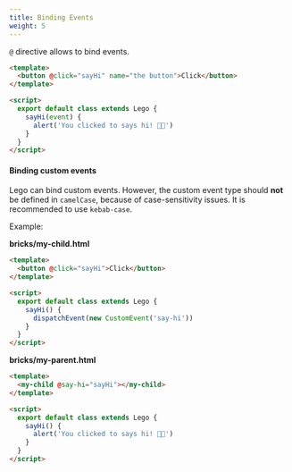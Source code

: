 ```yaml
---
title: Binding Events
weight: 5
---
```


`@` directive allows to bind events.

```html
<template>
  <button @click="sayHi" name="the button">Click</button>
</template>

<script>
  export default class extends Lego {
    sayHi(event) {
      alert('You clicked to says hi! 👋🏼')
    }
  }
</script>
```

#### Binding custom events

Lego can bind custom events. However, the custom event type should **not** be defined in `camelCase`, because of case-sensitivity issues. It is recommended to use `kebab-case`.

Example:

**bricks/my-child.html**

```html
<template>
  <button @click="sayHi">Click</button>
</template>

<script>
  export default class extends Lego {
    sayHi() {
      dispatchEvent(new CustomEvent('say-hi'))
    }
  }
</script>
```

**bricks/my-parent.html**

```html
<template>
  <my-child @say-hi="sayHi"></my-child>
</template>

<script>
  export default class extends Lego {
    sayHi() {
      alert('You clicked to says hi! 👋🏼')
    }
  }
</script>
```
